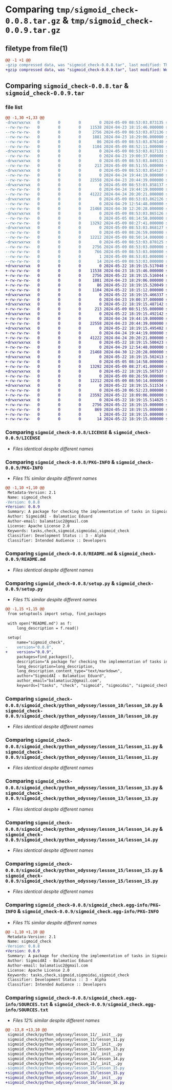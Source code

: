 # Comparing `tmp/sigmoid_check-0.0.8.tar.gz` & `tmp/sigmoid_check-0.0.9.tar.gz`

## filetype from file(1)

```diff
@@ -1 +1 @@
-gzip compressed data, was "sigmoid_check-0.0.8.tar", last modified: Thu May  9 08:53:03 2024, max compression
+gzip compressed data, was "sigmoid_check-0.0.9.tar", last modified: Wed May 22 18:19:15 2024, max compression
```

## Comparing `sigmoid_check-0.0.8.tar` & `sigmoid_check-0.0.9.tar`

### file list

```diff
@@ -1,30 +1,33 @@
-drwxrwxrwx   0        0        0        0 2024-05-09 08:53:03.873135 sigmoid_check-0.0.8/
--rw-rw-rw-   0        0        0    11538 2024-04-23 18:15:46.000000 sigmoid_check-0.0.8/LICENSE
--rw-rw-rw-   0        0        0     2756 2024-05-09 08:53:03.872136 sigmoid_check-0.0.8/PKG-INFO
--rw-rw-rw-   0        0        0     1881 2024-04-23 18:29:06.000000 sigmoid_check-0.0.8/README.md
--rw-rw-rw-   0        0        0       86 2024-05-09 08:53:03.876140 sigmoid_check-0.0.8/setup.cfg
--rw-rw-rw-   0        0        0     1104 2024-05-09 08:52:11.000000 sigmoid_check-0.0.8/setup.py
-drwxrwxrwx   0        0        0        0 2024-05-09 08:53:03.817131 sigmoid_check-0.0.8/sigmoid_check/
--rw-rw-rw-   0        0        0        0 2024-04-23 19:00:37.000000 sigmoid_check-0.0.8/sigmoid_check/__init__.py
-drwxrwxrwx   0        0        0        0 2024-05-09 08:53:03.849131 sigmoid_check-0.0.8/sigmoid_check/python_odyssey/
--rw-rw-rw-   0        0        0      213 2024-05-09 08:51:55.000000 sigmoid_check-0.0.8/sigmoid_check/python_odyssey/__init__.py
-drwxrwxrwx   0        0        0        0 2024-05-09 08:53:03.854127 sigmoid_check-0.0.8/sigmoid_check/python_odyssey/lesson_10/
--rw-rw-rw-   0        0        0        0 2024-04-24 19:44:19.000000 sigmoid_check-0.0.8/sigmoid_check/python_odyssey/lesson_10/__init__.py
--rw-rw-rw-   0        0        0    22558 2024-04-23 20:44:39.000000 sigmoid_check-0.0.8/sigmoid_check/python_odyssey/lesson_10/lesson_10.py
-drwxrwxrwx   0        0        0        0 2024-05-09 08:53:03.858137 sigmoid_check-0.0.8/sigmoid_check/python_odyssey/lesson_11/
--rw-rw-rw-   0        0        0        0 2024-04-24 19:44:19.000000 sigmoid_check-0.0.8/sigmoid_check/python_odyssey/lesson_11/__init__.py
--rw-rw-rw-   0        0        0    41222 2024-04-24 20:20:21.000000 sigmoid_check-0.0.8/sigmoid_check/python_odyssey/lesson_11/lesson_11.py
-drwxrwxrwx   0        0        0        0 2024-05-09 08:53:03.862126 sigmoid_check-0.0.8/sigmoid_check/python_odyssey/lesson_13/
--rw-rw-rw-   0        0        0        0 2024-04-29 12:54:48.000000 sigmoid_check-0.0.8/sigmoid_check/python_odyssey/lesson_13/__init__.py
--rw-rw-rw-   0        0        0    21468 2024-04-30 12:20:28.000000 sigmoid_check-0.0.8/sigmoid_check/python_odyssey/lesson_13/lesson_13.py
-drwxrwxrwx   0        0        0        0 2024-05-09 08:53:03.865126 sigmoid_check-0.0.8/sigmoid_check/python_odyssey/lesson_14/
--rw-rw-rw-   0        0        0        0 2024-05-05 08:14:58.000000 sigmoid_check-0.0.8/sigmoid_check/python_odyssey/lesson_14/__init__.py
--rw-rw-rw-   0        0        0    13292 2024-05-09 08:27:41.000000 sigmoid_check-0.0.8/sigmoid_check/python_odyssey/lesson_14/lesson_14.py
-drwxrwxrwx   0        0        0        0 2024-05-09 08:53:03.868127 sigmoid_check-0.0.8/sigmoid_check/python_odyssey/lesson_15/
--rw-rw-rw-   0        0        0        0 2024-05-09 08:26:59.000000 sigmoid_check-0.0.8/sigmoid_check/python_odyssey/lesson_15/__init__.py
--rw-rw-rw-   0        0        0    12212 2024-05-09 08:50:14.000000 sigmoid_check-0.0.8/sigmoid_check/python_odyssey/lesson_15/lesson_15.py
-drwxrwxrwx   0        0        0        0 2024-05-09 08:53:03.870125 sigmoid_check-0.0.8/sigmoid_check.egg-info/
--rw-rw-rw-   0        0        0     2756 2024-05-09 08:53:03.000000 sigmoid_check-0.0.8/sigmoid_check.egg-info/PKG-INFO
--rw-rw-rw-   0        0        0      766 2024-05-09 08:53:03.000000 sigmoid_check-0.0.8/sigmoid_check.egg-info/SOURCES.txt
--rw-rw-rw-   0        0        0        1 2024-05-09 08:53:03.000000 sigmoid_check-0.0.8/sigmoid_check.egg-info/dependency_links.txt
--rw-rw-rw-   0        0        0       14 2024-05-09 08:53:03.000000 sigmoid_check-0.0.8/sigmoid_check.egg-info/top_level.txt
+drwxrwxrwx   0        0        0        0 2024-05-22 18:19:15.517048 sigmoid_check-0.0.9/
+-rw-rw-rw-   0        0        0    11538 2024-04-23 18:15:46.000000 sigmoid_check-0.0.9/LICENSE
+-rw-rw-rw-   0        0        0     2756 2024-05-22 18:19:15.516044 sigmoid_check-0.0.9/PKG-INFO
+-rw-rw-rw-   0        0        0     1881 2024-04-23 18:29:06.000000 sigmoid_check-0.0.9/README.md
+-rw-rw-rw-   0        0        0       86 2024-05-22 18:19:15.520049 sigmoid_check-0.0.9/setup.cfg
+-rw-rw-rw-   0        0        0     1104 2024-05-22 18:15:12.000000 sigmoid_check-0.0.9/setup.py
+drwxrwxrwx   0        0        0        0 2024-05-22 18:19:15.466337 sigmoid_check-0.0.9/sigmoid_check/
+-rw-rw-rw-   0        0        0        0 2024-04-23 19:00:37.000000 sigmoid_check-0.0.9/sigmoid_check/__init__.py
+drwxrwxrwx   0        0        0        0 2024-05-22 18:19:15.487142 sigmoid_check-0.0.9/sigmoid_check/python_odyssey/
+-rw-rw-rw-   0        0        0      213 2024-05-09 08:51:55.000000 sigmoid_check-0.0.9/sigmoid_check/python_odyssey/__init__.py
+drwxrwxrwx   0        0        0        0 2024-05-22 18:19:15.492142 sigmoid_check-0.0.9/sigmoid_check/python_odyssey/lesson_10/
+-rw-rw-rw-   0        0        0        0 2024-04-24 19:44:19.000000 sigmoid_check-0.0.9/sigmoid_check/python_odyssey/lesson_10/__init__.py
+-rw-rw-rw-   0        0        0    22558 2024-04-23 20:44:39.000000 sigmoid_check-0.0.9/sigmoid_check/python_odyssey/lesson_10/lesson_10.py
+drwxrwxrwx   0        0        0        0 2024-05-22 18:19:15.495402 sigmoid_check-0.0.9/sigmoid_check/python_odyssey/lesson_11/
+-rw-rw-rw-   0        0        0        0 2024-04-24 19:44:19.000000 sigmoid_check-0.0.9/sigmoid_check/python_odyssey/lesson_11/__init__.py
+-rw-rw-rw-   0        0        0    41222 2024-04-24 20:20:21.000000 sigmoid_check-0.0.9/sigmoid_check/python_odyssey/lesson_11/lesson_11.py
+drwxrwxrwx   0        0        0        0 2024-05-22 18:19:15.500423 sigmoid_check-0.0.9/sigmoid_check/python_odyssey/lesson_13/
+-rw-rw-rw-   0        0        0        0 2024-04-29 12:54:48.000000 sigmoid_check-0.0.9/sigmoid_check/python_odyssey/lesson_13/__init__.py
+-rw-rw-rw-   0        0        0    21468 2024-04-30 12:20:28.000000 sigmoid_check-0.0.9/sigmoid_check/python_odyssey/lesson_13/lesson_13.py
+drwxrwxrwx   0        0        0        0 2024-05-22 18:19:15.502413 sigmoid_check-0.0.9/sigmoid_check/python_odyssey/lesson_14/
+-rw-rw-rw-   0        0        0        0 2024-05-05 08:14:58.000000 sigmoid_check-0.0.9/sigmoid_check/python_odyssey/lesson_14/__init__.py
+-rw-rw-rw-   0        0        0    13292 2024-05-09 08:27:41.000000 sigmoid_check-0.0.9/sigmoid_check/python_odyssey/lesson_14/lesson_14.py
+drwxrwxrwx   0        0        0        0 2024-05-22 18:19:15.507537 sigmoid_check-0.0.9/sigmoid_check/python_odyssey/lesson_15/
+-rw-rw-rw-   0        0        0        0 2024-05-09 08:26:59.000000 sigmoid_check-0.0.9/sigmoid_check/python_odyssey/lesson_15/__init__.py
+-rw-rw-rw-   0        0        0    12212 2024-05-09 08:50:14.000000 sigmoid_check-0.0.9/sigmoid_check/python_odyssey/lesson_15/lesson_15.py
+drwxrwxrwx   0        0        0        0 2024-05-22 18:19:15.511534 sigmoid_check-0.0.9/sigmoid_check/python_odyssey/lesson_16/
+-rw-rw-rw-   0        0        0        0 2024-05-20 06:52:23.000000 sigmoid_check-0.0.9/sigmoid_check/python_odyssey/lesson_16/__init__.py
+-rw-rw-rw-   0        0        0    23592 2024-05-22 18:09:06.000000 sigmoid_check-0.0.9/sigmoid_check/python_odyssey/lesson_16/lesson_16.py
+drwxrwxrwx   0        0        0        0 2024-05-22 18:19:15.514825 sigmoid_check-0.0.9/sigmoid_check.egg-info/
+-rw-rw-rw-   0        0        0     2756 2024-05-22 18:19:15.000000 sigmoid_check-0.0.9/sigmoid_check.egg-info/PKG-INFO
+-rw-rw-rw-   0        0        0      869 2024-05-22 18:19:15.000000 sigmoid_check-0.0.9/sigmoid_check.egg-info/SOURCES.txt
+-rw-rw-rw-   0        0        0        1 2024-05-22 18:19:15.000000 sigmoid_check-0.0.9/sigmoid_check.egg-info/dependency_links.txt
+-rw-rw-rw-   0        0        0       14 2024-05-22 18:19:15.000000 sigmoid_check-0.0.9/sigmoid_check.egg-info/top_level.txt
```

### Comparing `sigmoid_check-0.0.8/LICENSE` & `sigmoid_check-0.0.9/LICENSE`

 * *Files identical despite different names*

### Comparing `sigmoid_check-0.0.8/PKG-INFO` & `sigmoid_check-0.0.9/PKG-INFO`

 * *Files 1% similar despite different names*

```diff
@@ -1,10 +1,10 @@
 Metadata-Version: 2.1
 Name: sigmoid_check
-Version: 0.0.8
+Version: 0.0.9
 Summary: A package for checking the implementation of tasks in Sigmoid Courses
 Author: SigmoidAI - Balamatiuc Eduard
 Author-email: balamatiuc2@gmail.com
 License: Apache License 2.0
 Keywords: tasks,check,sigmoid,sigmoidai,sigmoid_check
 Classifier: Development Status :: 3 - Alpha
 Classifier: Intended Audience :: Developers
```

### Comparing `sigmoid_check-0.0.8/README.md` & `sigmoid_check-0.0.9/README.md`

 * *Files identical despite different names*

### Comparing `sigmoid_check-0.0.8/setup.py` & `sigmoid_check-0.0.9/setup.py`

 * *Files 1% similar despite different names*

```diff
@@ -1,15 +1,15 @@
 from setuptools import setup, find_packages
 
 with open("README.md") as f:
     long_description = f.read()
 
 setup(
     name="sigmoid_check",
-    version="0.0.8",
+    version="0.0.9",
     packages=find_packages(),
     description="A package for checking the implementation of tasks in Sigmoid Courses",
     long_description=long_description,
     long_description_content_type="text/markdown",
     author="SigmoidAI - Balamatiuc Eduard",
     author_email="balamatiuc2@gmail.com",
     keywords=["tasks", "check", "sigmoid", "sigmoidai", "sigmoid_check"],
```

### Comparing `sigmoid_check-0.0.8/sigmoid_check/python_odyssey/lesson_10/lesson_10.py` & `sigmoid_check-0.0.9/sigmoid_check/python_odyssey/lesson_10/lesson_10.py`

 * *Files identical despite different names*

### Comparing `sigmoid_check-0.0.8/sigmoid_check/python_odyssey/lesson_11/lesson_11.py` & `sigmoid_check-0.0.9/sigmoid_check/python_odyssey/lesson_11/lesson_11.py`

 * *Files identical despite different names*

### Comparing `sigmoid_check-0.0.8/sigmoid_check/python_odyssey/lesson_13/lesson_13.py` & `sigmoid_check-0.0.9/sigmoid_check/python_odyssey/lesson_13/lesson_13.py`

 * *Files identical despite different names*

### Comparing `sigmoid_check-0.0.8/sigmoid_check/python_odyssey/lesson_14/lesson_14.py` & `sigmoid_check-0.0.9/sigmoid_check/python_odyssey/lesson_14/lesson_14.py`

 * *Files identical despite different names*

### Comparing `sigmoid_check-0.0.8/sigmoid_check/python_odyssey/lesson_15/lesson_15.py` & `sigmoid_check-0.0.9/sigmoid_check/python_odyssey/lesson_15/lesson_15.py`

 * *Files identical despite different names*

### Comparing `sigmoid_check-0.0.8/sigmoid_check.egg-info/PKG-INFO` & `sigmoid_check-0.0.9/sigmoid_check.egg-info/PKG-INFO`

 * *Files 1% similar despite different names*

```diff
@@ -1,10 +1,10 @@
 Metadata-Version: 2.1
 Name: sigmoid_check
-Version: 0.0.8
+Version: 0.0.9
 Summary: A package for checking the implementation of tasks in Sigmoid Courses
 Author: SigmoidAI - Balamatiuc Eduard
 Author-email: balamatiuc2@gmail.com
 License: Apache License 2.0
 Keywords: tasks,check,sigmoid,sigmoidai,sigmoid_check
 Classifier: Development Status :: 3 - Alpha
 Classifier: Intended Audience :: Developers
```

### Comparing `sigmoid_check-0.0.8/sigmoid_check.egg-info/SOURCES.txt` & `sigmoid_check-0.0.9/sigmoid_check.egg-info/SOURCES.txt`

 * *Files 12% similar despite different names*

```diff
@@ -13,8 +13,10 @@
 sigmoid_check/python_odyssey/lesson_11/__init__.py
 sigmoid_check/python_odyssey/lesson_11/lesson_11.py
 sigmoid_check/python_odyssey/lesson_13/__init__.py
 sigmoid_check/python_odyssey/lesson_13/lesson_13.py
 sigmoid_check/python_odyssey/lesson_14/__init__.py
 sigmoid_check/python_odyssey/lesson_14/lesson_14.py
 sigmoid_check/python_odyssey/lesson_15/__init__.py
-sigmoid_check/python_odyssey/lesson_15/lesson_15.py
+sigmoid_check/python_odyssey/lesson_15/lesson_15.py
+sigmoid_check/python_odyssey/lesson_16/__init__.py
+sigmoid_check/python_odyssey/lesson_16/lesson_16.py
```

